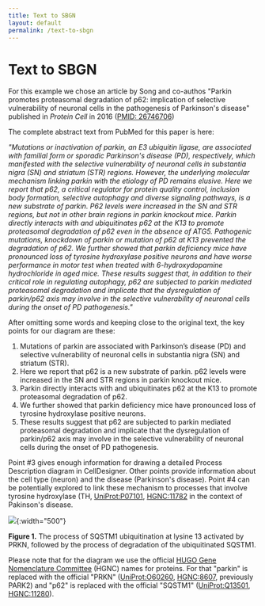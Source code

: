 ```yaml
---
title: Text to SBGN
layout: default
permalink: /text-to-sbgn
---
```


# Text to SBGN

For this example we chose an article by Song and co-authos "Parkin promotes proteasomal degradation of p62: implication of selective vulnerability of neuronal cells in the pathogenesis of Parkinson's disease" published in *Protein Cell* in 2016 ([PMID: 26746706](https://pubmed.ncbi.nlm.nih.gov/26746706/))

The complete abstract text from PubMed for this paper is here:

*"Mutations or inactivation of parkin, an E3 ubiquitin ligase, are associated with familial form or sporadic Parkinson's disease (PD), respectively, which manifested with the selective vulnerability of neuronal cells in substantia nigra (SN) and striatum (STR) regions. However, the underlying molecular mechanism linking parkin with the etiology of PD remains elusive. Here we report that p62, a critical regulator for protein quality control, inclusion body formation, selective autophagy and diverse signaling pathways, is a new substrate of parkin. P62 levels were increased in the SN and STR regions, but not in other brain regions in parkin knockout mice. Parkin directly interacts with and ubiquitinates p62 at the K13 to promote proteasomal degradation of p62 even in the absence of ATG5. Pathogenic mutations, knockdown of parkin or mutation of p62 at K13 prevented the degradation of p62. We further showed that parkin deficiency mice have pronounced loss of tyrosine hydroxylase positive neurons and have worse performance in motor test when treated with 6-hydroxydopamine hydrochloride in aged mice. These results suggest that, in addition to their critical role in regulating autophagy, p62 are subjected to parkin mediated proteasomal degradation and implicate that the dysregulation of parkin/p62 axis may involve in the selective vulnerability of neuronal cells during the onset of PD pathogenesis."*

After omitting some words and keeping close to the original text, the key points for our diagram are these:

1. Mutations of parkin are associated with Parkinson’s disease (PD) and selective vulnerability of neuronal cells in substantia nigra (SN) and striatum (STR).  
2. Here we report that p62 is a new substrate of parkin. p62 levels were increased in the SN and STR regions in parkin knockout mice.  
3. Parkin directly interacts with and ubiquitinates p62 at the K13 to promote proteasomal degradation of p62.  
4. We further showed that parkin deficiency mice have pronounced loss of tyrosine hydroxylase positive neurons.  
5. These results suggest that p62 are subjected to parkin mediated proteasomal degradation and implicate that the dysregulation of parkin/p62 axis may involve in the selective vulnerability of neuronal cells during the onset of PD pathogenesis.  

Point #3 gives enough information for drawing a detailed Process Description diagram in CellDesigner. Other points provide information about the cell type (neuron) and the disease (Parkinson's disease). Point #4 can be potentially explored to link these mechanism to processes that involve tyrosine hydroxylase (TH, [UniProt:P07101](https://www.uniprot.org/uniprotkb/P07101/entry), [HGNC:11782](https://www.genenames.org/data/gene-symbol-report/#!/hgnc_id/HGNC:11782) in the context of Pakinson's disease.

![](../images/guidelines/PARK2.png){:width="500"}

**Figure 1.** The process of SQSTM1 ubiquitination at lysine 13 activated by PRKN, followed by the process of degradation of the ubiquitinated SQSTM1.

Please note that for the diagram we use the official [HUGO Gene Nomenclature Committee](https://www.genenames.org/) (HGNC) names for proteins. For that "parkin" is replaced with the official "PRKN" ([UniProt:O60260](https://www.uniprot.org/uniprotkb/O60260/entry), [HGNC:8607](https://www.genenames.org/data/gene-symbol-report/#!/hgnc_id/HGNC:8607), previously PARK2)  and "p62" is replaced with the official "SQSTM1" ([UniProt:Q13501](https://www.uniprot.org/uniprotkb/Q13501/entry), [HGNC:11280](https://www.genenames.org/data/gene-symbol-report/#!/hgnc_id/HGNC:11280)).




<!--
**#1:** *"Mutations . . . of parkin . . . are associated with . . . Parkinson’s disease (PD), . . . selective vulnerability of neuronal cells in substantia nigra (SN) and striatum (STR) . . . "*.  
**#2:** *"Here we report that p62 . . . is a new substrate of parkin. P62 levels were increased in the SN and STR regions . . . in parkin knockout mice"*.  
**#3:** *"Parkin directly interacts with and ubiquitinates p62 at the K13 to promote proteasomal degradation of p62 . . . "*.  
**#4:** *"We further showed that parkin deficiency mice have pronounced loss of tyrosine hydroxylase positive neurons . . . "*.  
**#5:** *"These results suggest that . . . p62 are subjected to parkin mediated proteasomal degradation and implicate that the dysregulation of parkin/p62 axis may involve in the selective vulnerability of neuronal cells during the onset of PD pathogenesis"*.  
-->


